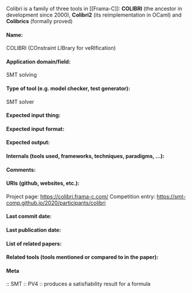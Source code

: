 Colibri is a family of three tools in [[Frama-C]]: **COLIBRI** (the ancestor in development since 2000), **Colibri2** (its reimplementation in OCaml) and **Colibrics** (formally proved)

#### Name:
COLIBRI (COnstraint LIBrary for veRIfication)

#### Application domain/field:
SMT solving

#### Type of tool (e.g. model checker, test generator):
SMT solver

#### Expected input thing:

#### Expected input format:

#### Expected output:

#### Internals (tools used, frameworks, techniques, paradigms, ...):

#### Comments:

#### URIs (github, websites, etc.):
Project page: https://colibri.frama-c.com/
Competition entry: https://smt-comp.github.io/2020/participants/colibri

#### Last commit date:

#### Last publication date:

#### List of related papers:

#### Related tools (tools mentioned or compared to in the paper):

#### Meta
:: SMT
:: PV4 :: produces a satisfiability result for a formula
